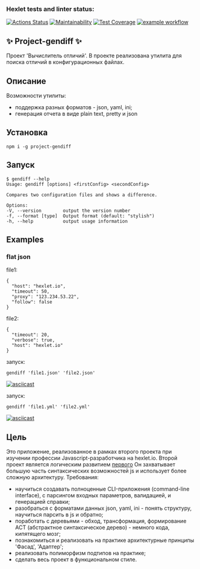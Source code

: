 ### Hexlet tests and linter status:
[![Actions Status](https://github.com/MilaNick/frontend-project-lvl2/workflows/hexlet-check/badge.svg)](https://github.com/MilaNick/frontend-project-lvl2/actions)
[![Maintainability](https://api.codeclimate.com/v1/badges/380c1b7806a4bcad9861/maintainability)](https://codeclimate.com/github/MilaNick/frontend-project-lvl2/maintainability)
[![Test Coverage](https://api.codeclimate.com/v1/badges/380c1b7806a4bcad9861/test_coverage)](https://codeclimate.com/github/MilaNick/frontend-project-lvl2/test_coverage)
[![example workflow](https://github.com/MilaNick/frontend-project-lvl2/actions/workflows/actions.yml/badge.svg)](https://github.com/MilaNick/frontend-project-lvl2/actions)

## ✨ Project-gendiff ✨

Проект 'Вычислитель отличий'. В проекте реализована утилита для поиска отличий в конфигурационных файлах.

## Описание

Возможности утилиты:  
- поддержка разных форматов - json, yaml, ini;  
- генерация отчета в виде plain text, pretty и json  

## Установка

```npm i -g project-gendiff```

## Запуск

```
$ gendiff --help
Usage: gendiff [options] <firstConfig> <secondConfig>

Compares two configuration files and shows a difference.

Options:
-V, --version        output the version number
-f, --format [type]  Output format (default: "stylish")
-h, --help           output usage information
```

## Examples
### flat json  
file1:  
```
{
  "host": "hexlet.io",
  "timeout": 50,
  "proxy": "123.234.53.22",
  "follow": false
}
```
file2:  
```
{
  "timeout": 20,
  "verbose": true,
  "host": "hexlet.io"
}
```  
запуск:
```
gendiff 'file1.json' 'file2.json'

```
[![asciicast](https://asciinema.org/a/441860.svg)](https://asciinema.org/a/441860)

запуск:
```
gendiff 'file1.yml' 'file2.yml'

```
[![asciicast](https://asciinema.org/a/446615.svg)](https://asciinema.org/a/446615)

## Цель
Это приложение, реализованное в рамках второго проекта при изучении профессии Javascript-разработчика на hexlet.io. Второй проект является логическим развитием [первого](https://ru.wikipedia.org/) Он захватывает большую часть синтаксических возможностей js и использует более сложную архитектуру. Требования:
* научиться создавать полноценные CLI-приложения (command-line interface), с парсингом входных параметров, валидацией, и генерацией справки;
* разобраться с форматами данных json, yaml, ini - понять структуру, научиться парсить в js и обратно;
* поработать с деревьями - обход, трансформация, формирование АСТ (абстрактное синтаксическое дерево) - немного кода, кипятящего мозг;
* познакомиться и реализовать на практике архитектурные принципы 'Фасад', 'Адаптер';
* реализовать полиморфизм подтипов на практике;
* сделать весь проект в функциональном стиле.







